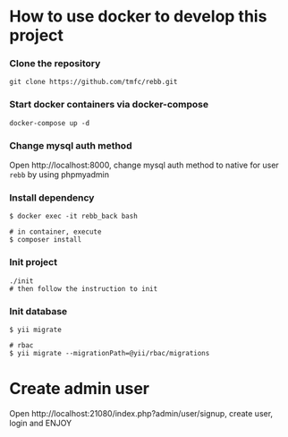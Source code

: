 # How to use docker to develop this project

### Clone the repository
```shell script
git clone https://github.com/tmfc/rebb.git
```

### Start docker containers via docker-compose
```shell script
docker-compose up -d
```

### Change mysql auth method
Open http://localhost:8000, change mysql auth method to native for user `rebb` by using phpmyadmin

### Install dependency

```shell script
$ docker exec -it rebb_back bash

# in container, execute
$ composer install
```

### Init project

```shell script
./init
# then follow the instruction to init
```

### Init database
```shell script
$ yii migrate

# rbac
$ yii migrate --migrationPath=@yii/rbac/migrations
```

# Create admin user

Open http://localhost:21080/index.php?admin/user/signup, create user, login and ENJOY
